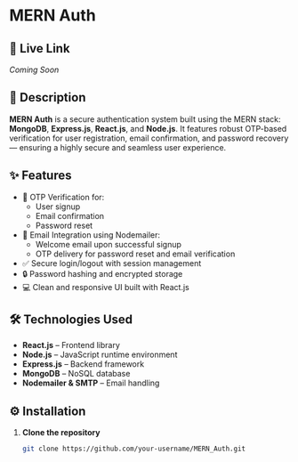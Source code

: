 # MERN Auth

## 🔗 Live Link
_Coming Soon_

## 📌 Description
**MERN Auth** is a secure authentication system built using the MERN stack: **MongoDB**, **Express.js**, **React.js**, and **Node.js**. It features robust OTP-based verification for user registration, email confirmation, and password recovery — ensuring a highly secure and seamless user experience.

## ✨ Features
- 🔐 OTP Verification for:
  - User signup
  - Email confirmation
  - Password reset
- 📧 Email Integration using Nodemailer:
  - Welcome email upon successful signup
  - OTP delivery for password reset and email verification
- ✅ Secure login/logout with session management
- 🔒 Password hashing and encrypted storage
- 💻 Clean and responsive UI built with React.js

## 🛠️ Technologies Used
- **React.js** – Frontend library
- **Node.js** – JavaScript runtime environment
- **Express.js** – Backend framework
- **MongoDB** – NoSQL database
- **Nodemailer & SMTP** – Email handling

## ⚙️ Installation

1. **Clone the repository**
   ```bash
   git clone https://github.com/your-username/MERN_Auth.git
